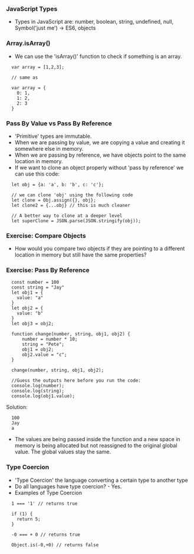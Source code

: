 ### JavaScript Types
  - Types in JavaScript are: number, boolean, string, undefined, null, Symbol('just me') -> ES6, objects

### Array.isArray()
  - We can use the 'isArray()' function to check if something is an array.
  ```
    var array = [1,2,3];
    
    // same as
    
    var array = {
      0: 1,
      1: 2,
      2: 3
    }
  ```

### Pass By Value vs Pass By Reference
  - 'Primitive' types are immutable.
  - When we are passing by value, we are copying a value and creating it somewhere else in memory. 
  - When we are passing by reference, we have objects point to the same location in memory.
  - If we want to clone an object properly without 'pass by reference' we can use this code:
  
  ```
    let obj = {a: 'a', b: 'b', c: 'c'};
    
    // we can clone 'obj' using the following code
    let clone = Obj.assign({}, obj};
    let clone2 = {...obj} // this is much cleaner
    
    // A better way to clone at a deeper level
    let superClone = JSON.parse(JSON.stringify(obj));
  ```
  
### Exercise: Compare Objects
  - How would you compare two objects if they are pointing to a different location in memory but still have the same properties?

### Exercise: Pass By Reference 
  ```
    const number = 100
    const string = "Jay"
    let obj1 = {
      value: "a"
    }
    let obj2 = {
      value: "b"
    }
    let obj3 = obj2;

    function change(number, string, obj1, obj2) {
        number = number * 10;
        string = "Pete";
        obj1 = obj2;
        obj2.value = "c";
    }

    change(number, string, obj1, obj2);

    //Guess the outputs here before you run the code: 
    console.log(number); 
    console.log(string);
    console.log(obj1.value);
  ```
  Solution:
  ```
    100
    Jay
    a
  ```
  - The values are being passed inside the function and a new space in memory is being allocated but not reassigned to the original global value. The global values stay the same.

### Type Coercion
  - 'Type Coercion' the language converting a certain type to another type
  - Do all languages have type coercion? - Yes.
  - Examples of Type Coercion
  ```
    1 === '1' // returns true
    
    if (1) {
      return 5;
    }
    
    -0 === + 0 // returns true
    
    Object.is(-0,+0) // returns false
  ```
